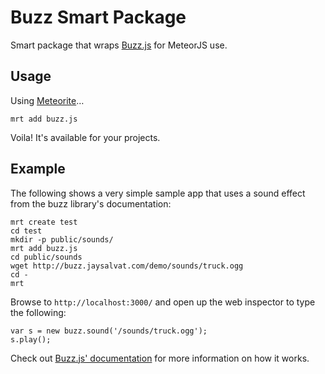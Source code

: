 # Buzz Smart Package
Smart package that wraps [Buzz.js](http://buzz.jaysalvat.com) for MeteorJS use.

## Usage
Using [Meteorite](https://github.com/oortcloud/meteorite)…

	mrt add buzz.js
	
Voila! It's available for your projects.

## Example
The following shows a very simple sample app that uses a sound effect from the buzz library's documentation:

    mrt create test
    cd test
    mkdir -p public/sounds/
    mrt add buzz.js
    cd public/sounds
    wget http://buzz.jaysalvat.com/demo/sounds/truck.ogg
    cd -
    mrt

Browse to `http://localhost:3000/` and open up the web inspector to type the following:

    var s = new buzz.sound('/sounds/truck.ogg');
    s.play();

Check out [Buzz.js' documentation](http://buzz.jaysalvat.com/documentation/buzz/) for more information on how it works.